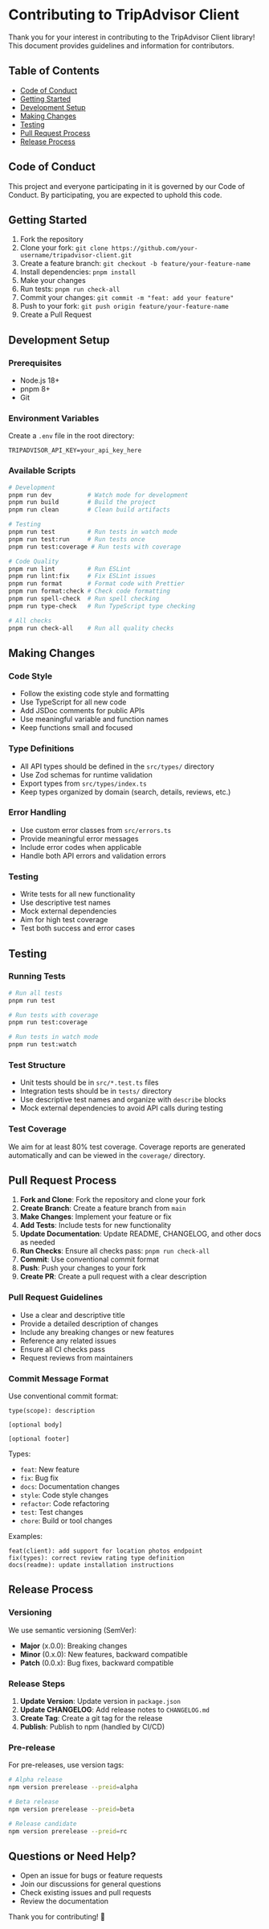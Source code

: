 # Contributing to TripAdvisor Client

Thank you for your interest in contributing to the TripAdvisor Client library! This document provides guidelines and information for contributors.

## Table of Contents

- [Code of Conduct](#code-of-conduct)
- [Getting Started](#getting-started)
- [Development Setup](#development-setup)
- [Making Changes](#making-changes)
- [Testing](#testing)
- [Pull Request Process](#pull-request-process)
- [Release Process](#release-process)

## Code of Conduct

This project and everyone participating in it is governed by our Code of Conduct. By participating, you are expected to uphold this code.

## Getting Started

1. Fork the repository
2. Clone your fork: `git clone https://github.com/your-username/tripadvisor-client.git`
3. Create a feature branch: `git checkout -b feature/your-feature-name`
4. Install dependencies: `pnpm install`
5. Make your changes
6. Run tests: `pnpm run check-all`
7. Commit your changes: `git commit -m "feat: add your feature"`
8. Push to your fork: `git push origin feature/your-feature-name`
9. Create a Pull Request

## Development Setup

### Prerequisites

- Node.js 18+
- pnpm 8+
- Git

### Environment Variables

Create a `.env` file in the root directory:

```env
TRIPADVISOR_API_KEY=your_api_key_here
```

### Available Scripts

```bash
# Development
pnpm run dev          # Watch mode for development
pnpm run build        # Build the project
pnpm run clean        # Clean build artifacts

# Testing
pnpm run test         # Run tests in watch mode
pnpm run test:run     # Run tests once
pnpm run test:coverage # Run tests with coverage

# Code Quality
pnpm run lint         # Run ESLint
pnpm run lint:fix     # Fix ESLint issues
pnpm run format       # Format code with Prettier
pnpm run format:check # Check code formatting
pnpm run spell-check  # Run spell checking
pnpm run type-check   # Run TypeScript type checking

# All checks
pnpm run check-all    # Run all quality checks
```

## Making Changes

### Code Style

- Follow the existing code style and formatting
- Use TypeScript for all new code
- Add JSDoc comments for public APIs
- Use meaningful variable and function names
- Keep functions small and focused

### Type Definitions

- All API types should be defined in the `src/types/` directory
- Use Zod schemas for runtime validation
- Export types from `src/types/index.ts`
- Keep types organized by domain (search, details, reviews, etc.)

### Error Handling

- Use custom error classes from `src/errors.ts`
- Provide meaningful error messages
- Include error codes when applicable
- Handle both API errors and validation errors

### Testing

- Write tests for all new functionality
- Use descriptive test names
- Mock external dependencies
- Aim for high test coverage
- Test both success and error cases

## Testing

### Running Tests

```bash
# Run all tests
pnpm run test

# Run tests with coverage
pnpm run test:coverage

# Run tests in watch mode
pnpm run test:watch
```

### Test Structure

- Unit tests should be in `src/*.test.ts` files
- Integration tests should be in `tests/` directory
- Use descriptive test names and organize with `describe` blocks
- Mock external dependencies to avoid API calls during testing

### Test Coverage

We aim for at least 80% test coverage. Coverage reports are generated automatically and can be viewed in the `coverage/` directory.

## Pull Request Process

1. **Fork and Clone**: Fork the repository and clone your fork
2. **Create Branch**: Create a feature branch from `main`
3. **Make Changes**: Implement your feature or fix
4. **Add Tests**: Include tests for new functionality
5. **Update Documentation**: Update README, CHANGELOG, and other docs as needed
6. **Run Checks**: Ensure all checks pass: `pnpm run check-all`
7. **Commit**: Use conventional commit format
8. **Push**: Push your changes to your fork
9. **Create PR**: Create a pull request with a clear description

### Pull Request Guidelines

- Use a clear and descriptive title
- Provide a detailed description of changes
- Include any breaking changes or new features
- Reference any related issues
- Ensure all CI checks pass
- Request reviews from maintainers

### Commit Message Format

Use conventional commit format:

```
type(scope): description

[optional body]

[optional footer]
```

Types:

- `feat`: New feature
- `fix`: Bug fix
- `docs`: Documentation changes
- `style`: Code style changes
- `refactor`: Code refactoring
- `test`: Test changes
- `chore`: Build or tool changes

Examples:

```
feat(client): add support for location photos endpoint
fix(types): correct review rating type definition
docs(readme): update installation instructions
```

## Release Process

### Versioning

We use semantic versioning (SemVer):

- **Major** (x.0.0): Breaking changes
- **Minor** (0.x.0): New features, backward compatible
- **Patch** (0.0.x): Bug fixes, backward compatible

### Release Steps

1. **Update Version**: Update version in `package.json`
2. **Update CHANGELOG**: Add release notes to `CHANGELOG.md`
3. **Create Tag**: Create a git tag for the release
4. **Publish**: Publish to npm (handled by CI/CD)

### Pre-release

For pre-releases, use version tags:

```bash
# Alpha release
npm version prerelease --preid=alpha

# Beta release
npm version prerelease --preid=beta

# Release candidate
npm version prerelease --preid=rc
```

## Questions or Need Help?

- Open an issue for bugs or feature requests
- Join our discussions for general questions
- Check existing issues and pull requests
- Review the documentation

Thank you for contributing! 🎉
